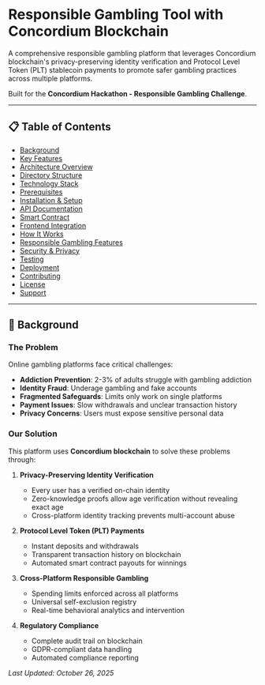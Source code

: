 # Responsible Gambling Tool with Concordium Blockchain

A comprehensive responsible gambling platform that leverages Concordium blockchain's privacy-preserving identity verification and Protocol Level Token (PLT) stablecoin payments to promote safer gambling practices across multiple platforms.

Built for the **Concordium Hackathon - Responsible Gambling Challenge**.

---

## 📋 Table of Contents

- [Background](#background)
- [Key Features](#key-features)
- [Architecture Overview](#architecture-overview)
- [Directory Structure](#directory-structure)
- [Technology Stack](#technology-stack)
- [Prerequisites](#prerequisites)
- [Installation & Setup](#installation--setup)
- [API Documentation](#api-documentation)
- [Smart Contract](#smart-contract)
- [Frontend Integration](#frontend-integration)
- [How It Works](#how-it-works)
- [Responsible Gambling Features](#responsible-gambling-features)
- [Security & Privacy](#security--privacy)
- [Testing](#testing)
- [Deployment](#deployment)
- [Contributing](#contributing)
- [License](#license)
- [Support](#support)

---

## 🎯 Background

### The Problem

Online gambling platforms face critical challenges:
- **Addiction Prevention**: 2-3% of adults struggle with gambling addiction
- **Identity Fraud**: Underage gambling and fake accounts
- **Fragmented Safeguards**: Limits only work on single platforms
- **Payment Issues**: Slow withdrawals and unclear transaction history
- **Privacy Concerns**: Users must expose sensitive personal data

### Our Solution

This platform uses **Concordium blockchain** to solve these problems through:

1. **Privacy-Preserving Identity Verification**
   - Every user has a verified on-chain identity
   - Zero-knowledge proofs allow age verification without revealing exact age
   - Cross-platform identity tracking prevents multi-account abuse

2. **Protocol Level Token (PLT) Payments**
   - Instant deposits and withdrawals
   - Transparent transaction history on blockchain
   - Automated smart contract payouts for winnings

3. **Cross-Platform Responsible Gambling**
   - Spending limits enforced across all platforms
   - Universal self-exclusion registry
   - Real-time behavioral analytics and intervention

4. **Regulatory Compliance**
   - Complete audit trail on blockchain
   - GDPR-compliant data handling
   - Automated compliance reporting

*Last Updated: October 26, 2025*
